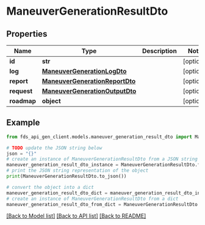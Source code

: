 # ManeuverGenerationResultDto


## Properties

Name | Type | Description | Notes
------------ | ------------- | ------------- | -------------
**id** | **str** |  | [optional] 
**log** | [**ManeuverGenerationLogDto**](ManeuverGenerationLogDto.md) |  | [optional] 
**report** | [**ManeuverGenerationReportDto**](ManeuverGenerationReportDto.md) |  | [optional] 
**request** | [**ManeuverGenerationOutputDto**](ManeuverGenerationOutputDto.md) |  | [optional] 
**roadmap** | **object** |  | [optional] 

## Example

```python
from fds_api_gen_client.models.maneuver_generation_result_dto import ManeuverGenerationResultDto

# TODO update the JSON string below
json = "{}"
# create an instance of ManeuverGenerationResultDto from a JSON string
maneuver_generation_result_dto_instance = ManeuverGenerationResultDto.from_json(json)
# print the JSON string representation of the object
print(ManeuverGenerationResultDto.to_json())

# convert the object into a dict
maneuver_generation_result_dto_dict = maneuver_generation_result_dto_instance.to_dict()
# create an instance of ManeuverGenerationResultDto from a dict
maneuver_generation_result_dto_from_dict = ManeuverGenerationResultDto.from_dict(maneuver_generation_result_dto_dict)
```
[[Back to Model list]](../README.md#documentation-for-models) [[Back to API list]](../README.md#documentation-for-api-endpoints) [[Back to README]](../README.md)


